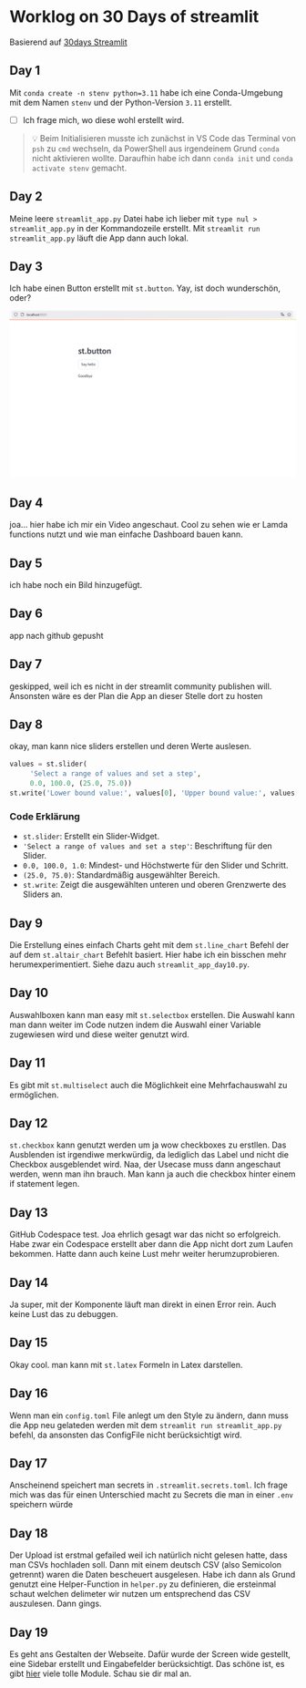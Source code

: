 
# Worklog on 30 Days of streamlit

Basierend auf [30days Streamlit](https://30days.streamlit.app/)

## Day 1
Mit `conda create -n stenv python=3.11` habe ich eine Conda-Umgebung mit dem Namen `stenv` und der Python-Version `3.11` erstellt.
- [ ] Ich frage mich, wo diese wohl erstellt wird.

> 💡 Beim Initialisieren musste ich zunächst in VS Code das Terminal von `psh` zu `cmd` wechseln, da PowerShell aus irgendeinem Grund `conda` nicht aktivieren wollte. Daraufhin habe ich dann `conda init` und `conda activate stenv` gemacht.

## Day 2
Meine leere `streamlit_app.py` Datei habe ich lieber mit `type nul > streamlit_app.py` in der Kommandozeile erstellt. Mit `streamlit run streamlit_app.py` läuft die App dann auch lokal.

## Day 3
Ich habe einen Button erstellt mit `st.button`. Yay, ist doch wunderschön, oder?

![Day 3 App](media/day3-app.png "Screenshot of the app created on Day 3 showing a button created with st.button")

## Day 4
joa... hier habe ich mir ein Video angeschaut.
Cool zu sehen wie er Lamda functions nutzt und wie man einfache Dashboard bauen kann.

## Day 5
ich habe noch ein Bild hinzugefügt.

## Day 6
app nach github gepusht

## Day 7
geskipped, weil ich es nicht in der streamlit community publishen will. Ansonsten wäre es der Plan die App an dieser Stelle dort zu hosten

## Day 8
okay, man kann nice sliders erstellen und deren Werte auslesen.
```python
values = st.slider(
     'Select a range of values and set a step',
     0.0, 100.0, (25.0, 75.0))
st.write('Lower bound value:', values[0], 'Upper bound value:', values[1])
```
### Code Erklärung
- `st.slider`: Erstellt ein Slider-Widget.
- `'Select a range of values and set a step'`: Beschriftung für den Slider.
- `0.0, 100.0, 1.0`: Mindest- und Höchstwerte für den Slider und Schritt.
- `(25.0, 75.0)`: Standardmäßig ausgewählter Bereich.
- `st.write`: Zeigt die ausgewählten unteren und oberen Grenzwerte des Sliders an.

## Day 9
Die Erstellung eines einfach Charts geht mit dem `st.line_chart` Befehl der auf dem `st.altair_chart` Befehlt basiert. Hier habe ich ein bisschen mehr herumexperimentiert. Siehe dazu auch `streamlit_app_day10.py`.

## Day 10
Auswahlboxen kann man easy mit `st.selectbox` erstellen. Die Auswahl kann man dann weiter im Code nutzen indem die Auswahl einer Variable zugewiesen wird und diese weiter genutzt wird.

## Day 11
Es gibt mit `st.multiselect` auch die Möglichkeit eine Mehrfachauswahl zu ermöglichen.

## Day 12
`st.checkbox` kann genutzt werden um ja wow checkboxes zu erstllen. Das Ausblenden ist irgendiwe merkwürdig, da lediglich das Label und nicht die Checkbox ausgeblendet wird. Naa, der Usecase muss dann angeschaut werden, wenn man ihn brauch. Man kann ja auch die checkbox hinter einem if statement legen. 

## Day 13
GitHub Codespace test. Joa ehrlich gesagt war das nicht so erfolgreich. Habe zwar ein Codespace erstellt aber dann die App nicht dort zum Laufen bekommen. Hatte dann auch keine Lust mehr weiter herumzuprobieren.

## Day 14
Ja super, mit der Komponente läuft man direkt in einen Error rein. Auch keine Lust das zu debuggen.

## Day 15
Okay cool. man kann mit `st.latex` Formeln in Latex darstellen.

## Day 16
Wenn man ein `config.toml` File anlegt um den Style zu ändern, dann muss die App neu gelateden werden mit dem `streamlit run streamlit_app.py` befehl, da ansonsten das ConfigFile nicht berücksichtigt wird.

## Day 17
Anscheinend speichert man secrets in `.streamlit.secrets.toml`. Ich frage mich was das für einen Unterschied macht zu Secrets die man in einer `.env` speichern würde

## Day 18
Der Upload ist erstmal gefailed weil ich natürlich nicht gelesen hatte, dass man CSVs hochladen soll. Dann mit einem deutsch CSV (also Semicolon getrennt) waren die Daten bescheuert ausgelesen. Habe ich dann als Grund genutzt eine Helper-Function in `helper.py` zu definieren, die ersteinmal schaut welchen delimeter wir nutzen um entsprechend das CSV auszulesen. Dann gings.

## Day 19
Es geht ans Gestalten der Webseite. Dafür wurde der Screen wide gestellt, eine Sidebar erstellt und Eingabefelder berücksichtigt. Das schöne ist, es gibt [hier](https://docs.streamlit.io/develop/api-reference/layout) viele tolle Module. Schau sie dir mal an.